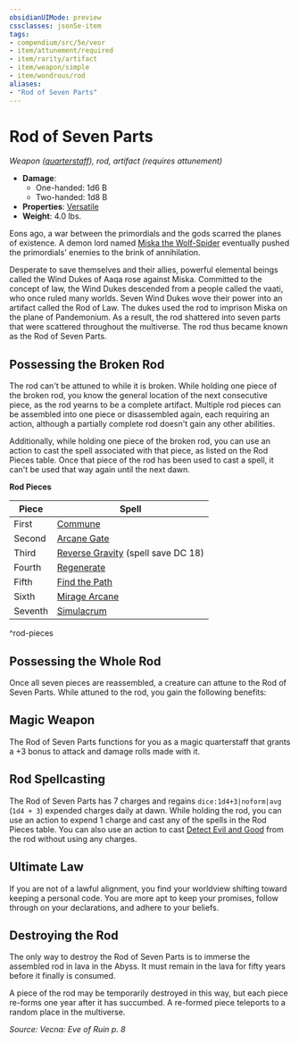 ```yaml
---
obsidianUIMode: preview
cssclasses: json5e-item
tags:
- compendium/src/5e/veor
- item/attunement/required
- item/rarity/artifact
- item/weapon/simple
- item/wondrous/rod
aliases: 
- "Rod of Seven Parts"
---
```

# Rod of Seven Parts
*Weapon ([quarterstaff](2-Mechanics/CLI/items/quarterstaff.md)), rod, artifact (requires attunement)*  

- **Damage**:
  - One-handed: 1d6 B
  - Two-handed: 1d8 B
- **Properties**: [Versatile](2-Mechanics/CLI/rules/item-properties.md#Versatile)
- **Weight**: 4.0 lbs.

Eons ago, a war between the primordials and the gods scarred the planes of existence. A demon lord named [Miska the Wolf-Spider](2-Mechanics/CLI/bestiary/npc/miska-the-wolf-spider-veor.md) eventually pushed the primordials' enemies to the brink of annihilation.

Desperate to save themselves and their allies, powerful elemental beings called the Wind Dukes of Aaqa rose against Miska. Committed to the concept of law, the Wind Dukes descended from a people called the vaati, who once ruled many worlds. Seven Wind Dukes wove their power into an artifact called the Rod of Law. The dukes used the rod to imprison Miska on the plane of Pandemonium. As a result, the rod shattered into seven parts that were scattered throughout the multiverse. The rod thus became known as the Rod of Seven Parts.

## Possessing the Broken Rod

The rod can't be attuned to while it is broken. While holding one piece of the broken rod, you know the general location of the next consecutive piece, as the rod yearns to be a complete artifact. Multiple rod pieces can be assembled into one piece or disassembled again, each requiring an action, although a partially complete rod doesn't gain any other abilities.

Additionally, while holding one piece of the broken rod, you can use an action to cast the spell associated with that piece, as listed on the Rod Pieces table. Once that piece of the rod has been used to cast a spell, it can't be used that way again until the next dawn.

**Rod Pieces**

| Piece | Spell |
|-------|-------|
| First | [Commune](2-Mechanics/CLI/spells/commune.md) |
| Second | [Arcane Gate](2-Mechanics/CLI/spells/arcane-gate.md) |
| Third | [Reverse Gravity](2-Mechanics/CLI/spells/reverse-gravity.md) (spell save DC 18) |
| Fourth | [Regenerate](2-Mechanics/CLI/spells/regenerate.md) |
| Fifth | [Find the Path](2-Mechanics/CLI/spells/find-the-path.md) |
| Sixth | [Mirage Arcane](2-Mechanics/CLI/spells/mirage-arcane.md) |
| Seventh | [Simulacrum](2-Mechanics/CLI/spells/simulacrum.md) |
^rod-pieces

## Possessing the Whole Rod

Once all seven pieces are reassembled, a creature can attune to the Rod of Seven Parts. While attuned to the rod, you gain the following benefits:

## Magic Weapon

The Rod of Seven Parts functions for you as a magic quarterstaff that grants a +3 bonus to attack and damage rolls made with it.

## Rod Spellcasting

The Rod of Seven Parts has 7 charges and regains `dice:1d4+3|noform|avg` (`1d4 + 3`) expended charges daily at dawn. While holding the rod, you can use an action to expend 1 charge and cast any of the spells in the Rod Pieces table. You can also use an action to cast [Detect Evil and Good](2-Mechanics/CLI/spells/detect-evil-and-good.md) from the rod without using any charges.

## Ultimate Law

If you are not of a lawful alignment, you find your worldview shifting toward keeping a personal code. You are more apt to keep your promises, follow through on your declarations, and adhere to your beliefs.

## Destroying the Rod

The only way to destroy the Rod of Seven Parts is to immerse the assembled rod in lava in the Abyss. It must remain in the lava for fifty years before it finally is consumed.

A piece of the rod may be temporarily destroyed in this way, but each piece re-forms one year after it has succumbed. A re-formed piece teleports to a random place in the multiverse.

*Source: Vecna: Eve of Ruin p. 8*